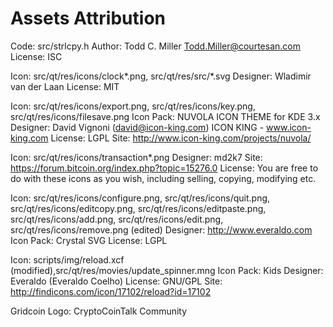 Assets Attribution
===================

Code: src/strlcpy.h
Author: Todd C. Miller <Todd.Miller@courtesan.com>
License: ISC

Icon: src/qt/res/icons/clock*.png,
      src/qt/res/src/*.svg
Designer: Wladimir van der Laan
License: MIT

Icon: src/qt/res/icons/export.png,
      src/qt/res/icons/key.png,
      src/qt/res/icons/filesave.png
Icon Pack: NUVOLA ICON THEME for KDE 3.x
Designer: David Vignoni (david@icon-king.com)
          ICON KING - www.icon-king.com
License: LGPL
Site: http://www.icon-king.com/projects/nuvola/

Icon: src/qt/res/icons/transaction*.png
Designer: md2k7
Site: https://forum.bitcoin.org/index.php?topic=15276.0
License: You are free to do with these icons as you wish, including selling,
 copying, modifying etc.

Icon: src/qt/res/icons/configure.png, src/qt/res/icons/quit.png,
      src/qt/res/icons/editcopy.png, src/qt/res/icons/editpaste.png,
      src/qt/res/icons/add.png, src/qt/res/icons/edit.png,
      src/qt/res/icons/remove.png (edited)
Designer: http://www.everaldo.com
Icon Pack: Crystal SVG
License: LGPL

Icon:  scripts/img/reload.xcf (modified),src/qt/res/movies/update_spinner.mng
Icon Pack: Kids
Designer: Everaldo (Everaldo Coelho)
License: GNU/GPL 
Site: http://findicons.com/icon/17102/reload?id=17102

Gridcoin Logo: CryptoCoinTalk Community
